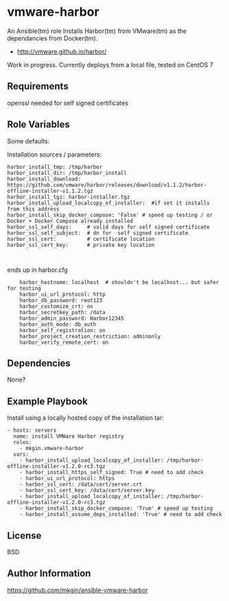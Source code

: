 vmware-harbor
=========

An Ansible(tm) role Installs Harbor(tm) from VMware(tm) as the dependancies from Docker(tm).

* http://vmware.github.io/harbor/

Work in progress. Currently deploys from a local file, tested on CentOS 7

Requirements
------------

openssl needed for self signed certificates

Role Variables
--------------

Some defaults:

Installation sources / parameters:

```
harbor_install_tmp: /tmp/harbor
harbor_install_dir: /tmp/harbor_install
harbor_install_download: https://github.com/vmware/harbor/releases/download/v1.1.2/harbor-offline-installer-v1.1.2.tgz
harbor_install_tgz: harbor-installer.tgz
harbor_install_upload_localcopy_of_installer:  #if set it installs from this address
harbor_install_skip_docker_compose: 'False' # speed up testing / or Docker + Docker Compose already installed
harbor_ssl_self_days:     # valid days for self signed certificate
harbor_ssl_self_subject:  # dn for  self signed certificate
harbor_ssl_cert:          # certificate location
harbor_ssl_cert_key:      # private key location 

    
```
ends up in  harbor.cfg
```
    harbor_hostname: localhost  # shouldn't be localhost... but safer for testing
    harbor_ui_url_protocol: http
    harbor_db_password: root123
    harbor_customize_crt: on
    harbor_secretkey_path: /data
    harbor_admin_password: Harbor12345
    harbor_auth_mode: db_auth
    harbor_self_registration: on
    harbor_project_creation_restriction: adminonly
    harbor_verify_remote_cert: on
```

Dependencies
------------

None?

Example Playbook
----------------

Install using a locally hosted copy of the installation tar:

    - hosts: servers
      name: install VMWare Harbor registry
      roles:
        - mkgin.vmware-harbor
      vars:
        - harbor_install_upload_localcopy_of_installer: /tmp/harbor-offline-installer-v1.2.0-rc3.tgz
        - harbor_install_https_self_signed: True # need to add check
        - harbor_ui_url_protocol: https
        - harbor_ssl_cert: /data/cert/server.crt
        - harbor_ssl_cert_key: /data/cert/server.key
        - harbor_install_upload_localcopy_of_installer: /tmp/harbor-offline-installer-v1.2.0-rc3.tgz
        - harbor_install_skip_docker_compose: 'True' # speed up testing
        - harbor_install_assume_deps_installed: 'True' # need to add check

License
-------

BSD

Author Information
------------------

https://github.com/mkgin/ansible-vmware-harbor


